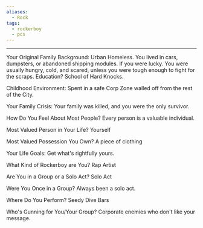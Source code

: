 ```yaml
---
aliases:
  - Rock
tags:
  - rockerboy
  - pcs
---
```

---
Your Original Family Background:
Urban Homeless. You lived in cars, dumpsters, or abandoned shipping modules. If you were lucky. You were usually hungry, cold, and scared, unless you were tough enough to fight for the scraps. Education? School of Hard Knocks.

Childhood Environment:
Spent in a safe Corp Zone walled off from the rest of the City.

Your Family Crisis:
Your family was killed, and you were the only survivor.

How Do You Feel About Most People?
Every person is a valuable individual.

Most Valued Person in Your Life?
Yourself

Most Valued Possession You Own?
A piece of clothing

Your Life Goals:
Get what's rightfully yours.

What Kind of Rockerboy are You?
Rap Artist

Are You in a Group or a Solo Act?
Solo Act

Were You Once in a Group?
Always been a solo act.

Where Do You Perform?
Seedy Dive Bars

Who's Gunning for You/Your Group?
Corporate enemies who don't like your message.